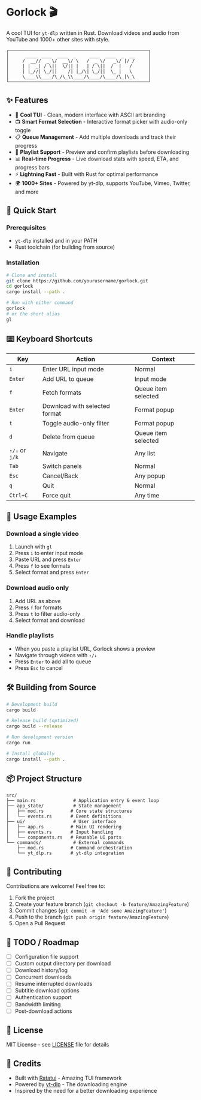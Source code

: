 # Gorlock 🎬

A cool TUI for `yt-dlp` written in Rust. Download videos and audio from YouTube and 1000+ other sites with style.

```
┌────────────────────────────────────────────────────┐
│      _____ ____  ____  _     ____  ____  _  __     │
│     /  __//  _ \/  __\/ \   /  _ \/   _\/ |/ /     │
│     | |  _| / \||  \/|| |   | / \||  /  |   /      │
│     | |_//| \_/||    /| |_/\| \_/||  \_ |   \      │
│     \____\\____/\_/\_\\____/\____/\____/\_|\_\     │
└────────────────────────────────────────────────────┘
```

## ✨ Features

- 🎨 **Cool TUI** - Clean, modern interface with ASCII art branding
- 📺 **Smart Format Selection** - Interactive format picker with audio-only toggle
- 📋 **Queue Management** - Add multiple downloads and track their progress
- 🎵 **Playlist Support** - Preview and confirm playlists before downloading
- 📊 **Real-time Progress** - Live download stats with speed, ETA, and progress bars
- ⚡ **Lightning Fast** - Built with Rust for optimal performance
- 🌍 **1000+ Sites** - Powered by yt-dlp, supports YouTube, Vimeo, Twitter, and more

## 🚀 Quick Start

### Prerequisites

- `yt-dlp` installed and in your PATH
- Rust toolchain (for building from source)

### Installation

```bash
# Clone and install
git clone https://github.com/yourusername/gorlock.git
cd gorlock
cargo install --path .

# Run with either command
gorlock
# or the short alias
gl
```

## ⌨️ Keyboard Shortcuts

| Key | Action | Context |
|-----|--------|---------|
| `i` | Enter URL input mode | Normal |
| `Enter` | Add URL to queue | Input mode |
| `f` | Fetch formats | Queue item selected |
| `Enter` | Download with selected format | Format popup |
| `t` | Toggle audio-only filter | Format popup |
| `d` | Delete from queue | Queue item selected |
| `↑/↓` or `j/k` | Navigate | Any list |
| `Tab` | Switch panels | Normal |
| `Esc` | Cancel/Back | Any popup |
| `q` | Quit | Normal |
| `Ctrl+C` | Force quit | Any time |

## 📖 Usage Examples

### Download a single video
1. Launch with `gl`
2. Press `i` to enter input mode
3. Paste URL and press `Enter`
4. Press `f` to see formats
5. Select format and press `Enter`

### Download audio only
1. Add URL as above
2. Press `f` for formats
3. Press `t` to filter audio-only
4. Select format and download

### Handle playlists
- When you paste a playlist URL, Gorlock shows a preview
- Navigate through videos with `↑/↓`
- Press `Enter` to add all to queue
- Press `Esc` to cancel

## 🛠️ Building from Source

```bash
# Development build
cargo build

# Release build (optimized)
cargo build --release

# Run development version
cargo run

# Install globally
cargo install --path .
```

## 📦 Project Structure

```
src/
├── main.rs              # Application entry & event loop
├── app_state/           # State management
│   ├── mod.rs          # Core state structures
│   └── events.rs       # Event definitions
├── ui/                  # User interface
│   ├── app.rs          # Main UI rendering
│   ├── events.rs       # Input handling
│   └── components.rs   # Reusable UI parts
└── commands/            # External commands
    ├── mod.rs          # Command orchestration
    └── yt_dlp.rs       # yt-dlp integration
```

## 🤝 Contributing

Contributions are welcome! Feel free to:

1. Fork the project
2. Create your feature branch (`git checkout -b feature/AmazingFeature`)
3. Commit changes (`git commit -m 'Add some AmazingFeature'`)
4. Push to the branch (`git push origin feature/AmazingFeature`)
5. Open a Pull Request

## 📝 TODO / Roadmap

- [ ] Configuration file support
- [ ] Custom output directory per download
- [ ] Download history/log
- [ ] Concurrent downloads
- [ ] Resume interrupted downloads
- [ ] Subtitle download options
- [ ] Authentication support
- [ ] Bandwidth limiting
- [ ] Post-download actions

## 📄 License

MIT License - see [LICENSE](LICENSE) file for details

## 🙏 Credits

- Built with [Ratatui](https://github.com/ratatui-org/ratatui) - Amazing TUI framework
- Powered by [yt-dlp](https://github.com/yt-dlp/yt-dlp) - The downloading engine
- Inspired by the need for a better downloading experience


